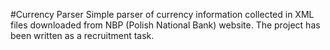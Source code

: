 #Currency Parser
Simple parser of currency information collected in XML files downloaded from NBP (Polish National Bank) website. The project has been written as a recruitment task.  
